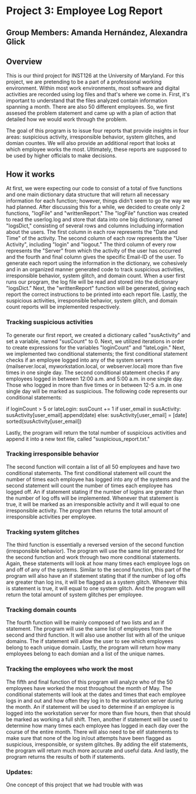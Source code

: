# Project 3: Employee Log Report
## Group Members: Amanda Hernández, Alexandra Glick

## Overview

This is our third project for INST126 at the University of Maryland. For this project, we are pretending to be a part of a
professional working environment. Within most work environments, most software and digital activities are recorded using log files and that's where we come in. 
First, it's important to understand that the files analyzed contain information spanning a month. There are also 50 different employees. So, we first assesed the problem statement and came up with a plan of action that detailed how we would work through the problem. 

The goal of this program is to issue four reports that provide insights in four areas: suspicious activity, irresponsible behavior, system glitches, and domian countes. We will also provide an additional report that looks at which employee works the most. Ultimately, these reports are supposed to be used by higher officials to make decisions. 

## How it works

At first, we were expecting our code to consist of a total of five functions and one main dictionary data structure that will return all necessary information for each function; however, things didn't seem to go the way we had planned. After discussing this for a while, we decided to create only 2 functions, "logFile" and "writtenReport." The "logFile" function was created to read the userlog.log and store that data into one big dictionary, named "logsDict," consisting of several rows and columns includuing information about the users. The first column in each row represents the "Date and Time" of the activity. The second column of each row represents the "User Activity", including "login" and "logout." The third column of every row represents the "Server" from which the activity of the user has occurred and the fourth and final column gives the specific Email-ID of the user. To generate each report using the information in the dictionary, we cohesively and in an organized manner generated code to track suspicious activities, irresponsible behavior, system glitch, and domain count. When a user first runs our program, the log file will be read and stored into the dictionary "logsDict." Next, the "writtenReport" function will be generated, giving each report the correct instructions to be printed into each report file. Lastly, the suspicious activities, irresponsible behavior, system glitch, and domain count reports will be implemented respectively. 

### Tracking suspicious activities

To generate our first report, we created a dictionary called "susActivity" and set a variable, named "susCount" to 0. Next, we utilized iterations in order to create expressions for the variables "loginCount" and "lateLogin." Next, we implemented two conditional statements; the first conditional statement checks if an employee logged into any of the system servers (mailserver.local, myworkstation.local, or webserver.local) more than five times in one single day. The second conditional statement checks if any employees logged in between 12:00 a.m. and 5:00 a.m. in one single day. Those who logged in more than five times or  in between 12-5 a.m. in one single day will be marked as suspicious. The following code represents our conditional statements: 

if loginCount > 5 or lateLogin:
      susCount += 1
      if user_email in susActivity:
           susActivity[user_email].append(date)
      else:
           susActivity[user_email] = [date]
      sorted(susActivity[user_email])
    
Lastly, the program will return the total number of suspicious activities and append it into a new text file, called "suspicious_report.txt."

### Tracking irresponsible behavior 

The second function will contain a list of all 50 employees and have two conditional statements. The first conditional statement will count the number of times each employee has logged into any of the systems and the second statement will count the number of times each employee has logged off. An if statement stating if the number of logins are greater than the number of log offs will be implemented. Whenever that statement is true, it will be marked as an irresponsible activity and it will equal to one irresponsible activity. The program then returns the total amount of irresponsible activities per employee. 

### Tracking system glitches

The third function is essentially a reversed version of the second function (irresponsible behavior). The program will use the same list generated for the second function and work through two more conditional statements. Again, these statements will look at how many times each employee logs on and off of any of the systems. Similar to the second function, this part of the program will also have an if statement stating that if the number of log offs are greater than log ins, it will be flagged as a system glitch. Whenever this is statement is true, it will equal to one system glitch. And the program will return the total amount of system glitches per employee.

### Tracking domain counts

The fourth function will be mainly composed of two lists and an if statement. The program will use the same list of employees from the second and third function. It will also use another list with all of the unique domains. The if statement will allow the user to see which employees belong to each unique domain. Lastly, the program will return how many employees belong to each domian and a list of the unique names.

### Tracking the employees who work the most

The fifth and final function of this program will analyze who of the 50 employees have worked the most throughout the month of May. The conditional statements will look at the dates and times that each employee logs in and out and how often they log in to the workstation server during the month. An if statement will be used to determine if an employee is logged into the workstation server for more than five hours, then that should be marked as working a full shift. Then, another if statement will be used to determine how many times each employee has logged in each day over the course of the entire month. There will also need to be elif statements to make sure that none of the log in/out attempts have been flagged as suspicious, irresponsible, or system glitches. By adding the elif statements, the program will return much more accurate and useful data. And lastly, the program returns the results of both if statements. 

### Updates:

One concept of this project that we had trouble with was
